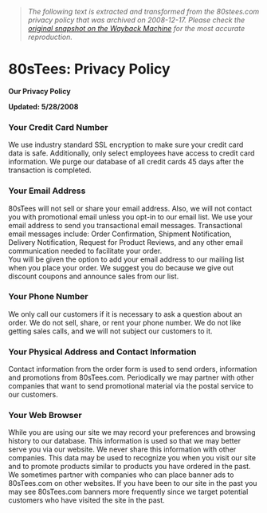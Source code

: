 > *The following text is extracted and transformed from the 80stees.com privacy policy that was archived on 2008-12-17. Please check the [original snapshot on the Wayback Machine](https://web.archive.org/web/20081217133202id_/http%3A//www.80stees.com/pages/privacy-policy.asp) for the most accurate reproduction.*

# 80sTees: Privacy Policy

**Our Privacy Policy**

**Updated: 5/28/2008**

### Your Credit Card Number

We use industry standard SSL encryption to make sure your credit card data is safe. Additionally, only select employees have access to credit card information. We purge our database of all credit cards 45 days after the transaction is completed.

### Your Email Address

80sTees will not sell or share your email address. Also, we will not contact you with promotional email unless you opt-in to our email list. We use your email address to send you transactional email messages. Transactional email messages include: Order Confirmation, Shipment Notification, Delivery Notification, Request for Product Reviews, and any other email communication needed to facilitate your order.  
You will be given the option to add your email address to our mailing list when you place your order. We suggest you do because we give out discount coupons and announce sales from our list.

### Your Phone Number

We only call our customers if it is necessary to ask a question about an order. We do not sell, share, or rent your phone number. We do not like getting sales calls, and we will not subject our customers to it.

### Your Physical Address and Contact Information

Contact information from the order form is used to send orders, information and promotions from 80sTees.com. Periodically we may partner with other companies that want to send promotional material via the postal service to our customers. 

### Your Web Browser

While you are using our site we may record your preferences and browsing history to our database. This information is used so that we may better serve you via our website. We never share this information with other companies. This data may be used to recognize you when you visit our site and to promote products similar to products you have ordered in the past. We sometimes partner with companies who can place banner ads to 80sTees.com on other websites. If you have been to our site in the past you may see 80sTees.com banners more frequently since we target potential customers who have visited the site in the past.
